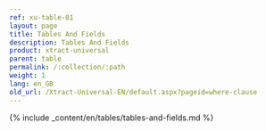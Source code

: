 ```yaml
---
ref: xu-table-01
layout: page
title: Tables And Fields
description: Tables And Fields
product: xtract-universal
parent: table
permalink: /:collection/:path
weight: 1
lang: en_GB
old_url: /Xtract-Universal-EN/default.aspx?pageid=where-clause
---
```


{% include _content/en/tables/tables-and-fields.md  %}